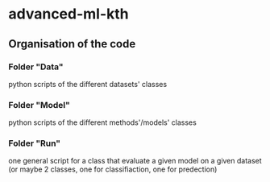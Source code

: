 # advanced-ml-kth

## Organisation of the code

### Folder "Data"

python scripts of the different datasets' classes

### Folder "Model"

python scripts of the different methods'/models' classes

### Folder "Run"

one general script for a class that evaluate a given model on a given dataset (or maybe 2 classes, one for classifiaction, one for predection) 
